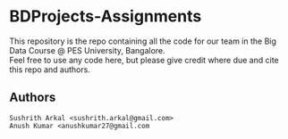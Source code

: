 # BDProjects-Assignments

This repository is the repo containing all the code for our team in the Big Data Course @ PES University, Bangalore.  
Feel free to use any code here, but please give credit where due and cite this repo and authors.

## Authors
```
Sushrith Arkal <sushrith.arkal@gmail.com>
Anush Kumar <anushkumar27@gmail.com
```
